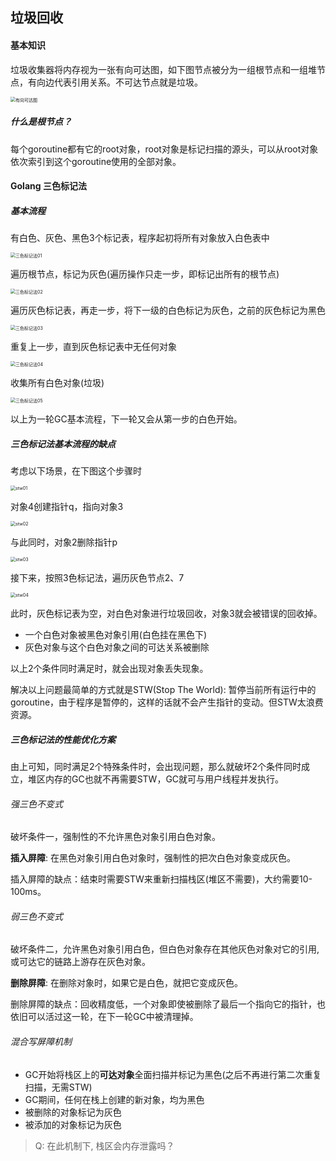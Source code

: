 ## 垃圾回收

#### 基本知识

垃圾收集器将内存视为一张有向可达图，如下图节点被分为一组根节点和一组堆节点，有向边代表引用关系。不可达节点就是垃圾。

<img src="../../src/garbage_collect_graph.png" alt="有向可达图" style="zoom:50%;" />

##### 什么是根节点？

每个goroutine都有它的root对象，root对象是标记扫描的源头，可以从root对象依次索引到这个goroutine使用的全部对象。

#### Golang 三色标记法

##### 基本流程

有白色、灰色、黑色3个标记表，程序起初将所有对象放入白色表中

<img src="../../src/garbage_3_01.png" alt="三色标记法01" style="zoom:50%;" />

遍历根节点，标记为灰色(遍历操作只走一步，即标记出所有的根节点)

<img src="../../src/garbage_3_02.png" alt="三色标记法02" style="zoom:50%;" />

遍历灰色标记表，再走一步，将下一级的白色标记为灰色，之前的灰色标记为黑色

<img src="../../src/garbage_3_03.png" alt="三色标记法03" style="zoom:50%;" />

重复上一步，直到灰色标记表中无任何对象

<img src="../../src/garbage_3_04.png" alt="三色标记法04" style="zoom:50%;" />

收集所有白色对象(垃圾)

<img src="../../src/garbage_3_05.png" alt="三色标记法05" style="zoom:50%;" />

以上为一轮GC基本流程，下一轮又会从第一步的白色开始。

##### 三色标记法基本流程的缺点

考虑以下场景，在下图这个步骤时

<img src="../../src/stw_01.png" alt="stw01" style="zoom:50%;" />

对象4创建指针q，指向对象3

<img src="../../src/stw_02.png" alt="stw02" style="zoom:50%;" />

与此同时，对象2删除指针p

<img src="../../src/stw_03.png" alt="stw03" style="zoom:50%;" />

接下来，按照3色标记法，遍历灰色节点2、7

<img src="../../src/stw_04.png" alt="stw04" style="zoom:50%;" />

此时，灰色标记表为空，对白色对象进行垃圾回收，对象3就会被错误的回收掉。

* 一个白色对象被黑色对象引用(白色挂在黑色下)
* 灰色对象与这个白色对象之间的可达关系被删除

以上2个条件同时满足时，就会出现对象丢失现象。

解决以上问题最简单的方式就是STW(Stop The World): 暂停当前所有运行中的goroutine，由于程序是暂停的，这样的话就不会产生指针的变动。但STW太浪费资源。

##### 三色标记法的性能优化方案

由上可知，同时满足2个特殊条件时，会出现问题，那么就破坏2个条件同时成立，堆区内存的GC也就不再需要STW，GC就可与用户线程并发执行。

###### 强三色不变式

破坏条件一，强制性的不允许黑色对象引用白色对象。

**插入屏障**: 在黑色对象引用白色对象时，强制性的把次白色对象变成灰色。

插入屏障的缺点：结束时需要STW来重新扫描栈区(堆区不需要)，大约需要10-100ms。

###### 弱三色不变式

破坏条件二，允许黑色对象引用白色，但白色对象存在其他灰色对象对它的引用, 或可达它的链路上游存在灰色对象。

**删除屏障**: 在删除对象时，如果它是白色，就把它变成灰色。

删除屏障的缺点：回收精度低，一个对象即使被删除了最后一个指向它的指针，也依旧可以活过这一轮，在下一轮GC中被清理掉。

###### 混合写屏障机制

* GC开始将栈区上的**可达对象**全面扫描并标记为黑色(之后不再进行第二次重复扫描，无需STW)
* GC期间，任何在栈上创建的新对象，均为黑色
* 被删除的对象标记为灰色
* 被添加的对象标记为灰色

> Q: 在此机制下, 栈区会内存泄露吗？

